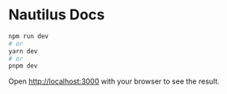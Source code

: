 # Nautilus Docs

```bash
npm run dev
# or
yarn dev
# or
pnpm dev
```

Open [http://localhost:3000](http://localhost:3000) with your browser to see the result.